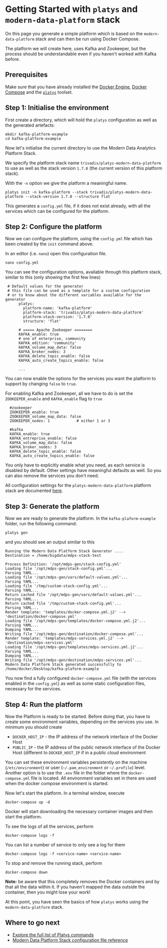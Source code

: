 
# Getting Started with `platys` and `modern-data-platform` stack

On this page you generate a simple platform which is based on the `modern-data-platform` stack and can then be run using Docker Compose. 

The platform we will create here, uses Kafka and Zookeeper, but the process should be understandable even if you haven't worked with Kafka before. 

## Prerequisites

Make sure that you have already installed the [Docker Engine](https://docs.docker.com/install/), [Docker Compose](https://docs.docker.com/compose/install/) and the [`platys`](../../../documentation/install.md) toolset. 

## Step 1: Initialise the environment

First create a directory, which will hold the `platys` configuration as well as the generated artefacts:

```
mkdir kafka-platform-example
cd kafka-platform-example
```

Now let's initialise the current directory to use the Modern Data Analytics Platform Stack. 

We specify the platform stack name `trivadis/platys-modern-data-platform` to use as well as the stack version `1.7.0` (the current version of this platform stack). 

With the `-n` option we give the platform a meaningful name. 

```
platys init -n kafka-platform --stack trivadis/platys-modern-data-platform --stack-version 1.7.0 --structure flat
```

This generates a `config.yml` file, if it does not exist already, with all the services which can be configured for the platform.

## Step 2: Configure the platform

Now we can configure the platform, using the `config.yml` file which has been created by the `init` command above.

In an editor (i.e. `nano`) open this configuration file. 

```
nano config.yml
```

You can see the configuration options, available through this platform stack, similar to this (only showing the first few lines)

```
 # Default values for the generator
 # this file can be used as a template for a custom configuration
 # or to know about the different variables available for the generator
      platys:
        platform-name: 'kafka-platform'
        platform-stack: 'trivadis/platys-modern-data-platform'
        platform-stack-version: '1.7.0'
        structure: 'flat'

      # ===== Apache Zookeeper ========
      KAFKA_enable: true
      # one of enterprise, community
      KAFKA_edition: 'community'
      KAFKA_volume_map_data: false
      KAFKA_broker_nodes: 3
      KAFKA_delete_topic_enable: false
      KAFKA_auto_create_topics_enable: false

      ...
```

You can now enable the options for the services you want the platform to support by changing `false` to `true`.

For enabling Kafka and Zookeeper, all we have to do is set the `ZOOKEEPER_enable` and `KAFKA_enable` flag to `true`

      #zookeeper
      ZOOKEEPER_enable: true
      ZOOKEEPER_volume_map_data: false
      ZOOKEEPER_nodes: 1            # either 1 or 3

      #kafka
      KAFKA_enable: true
      KAFKA_entreprise_enable: false
      KAFKA_volume_map_data: false
      KAFKA_broker_nodes: 3
      KAFKA_delete_topic_enable: false
      KAFKA_auto_create_topics_enable: false

You only have to explicitly enable what you need, as each service is disabled by default. Other settings have meaningful defaults as well. So you can also remove the services you don't need. 

All configuration settings for the `platys-modern-data-platform` platform stack are documented [here](./../platform-stacks/modern-data-platform/documentation/Configuration.md).


## Step 3: Generate the platform

Now we are ready to generate the platform. In the `kafka-plaform-example` folder, run the following command:

```
platys gen
```

and you should see an output similar to this

```
Running the Modern Data Platform Stack Generator ....
Destination = /home/bigdata/mdps-stack-test

Process Definition: '/opt/mdps-gen/stack-config.yml'
Loading file '/opt/mdps-gen/stack-config.yml'...
Parsing YAML...
Loading file '/opt/mdps-gen/vars/default-values.yml'...
Parsing YAML...
Loading file '/tmp/custom-stack-config.yml'...
Parsing YAML...
Return cached file '/opt/mdps-gen/vars/default-values.yml'...
Parsing YAML...
Return cached file '/tmp/custom-stack-config.yml'...
Parsing YAML...
Render template: 'templates/docker-compose.yml.j2' --> 'destination/docker-compose.yml'
Loading file '/opt/mdps-gen/templates/docker-compose.yml.j2'...
Parsing YAML...
Dumping YAML...
Writing file '/opt/mdps-gen/destination/docker-compose.yml'...
Render template: 'templates/mdps-services.yml.j2' --> 'destination/mdps-services.yml'
Loading file '/opt/mdps-gen/templates/mdps-services.yml.j2'...
Parsing YAML...
Dumping YAML...
Writing file '/opt/mdps-gen/destination/mdps-services.yml'...
Modern Data Platform Stack generated successfully to /home/docker/Desktop/kafka-plaform-example
```

You now find a fully configured `docker-compose.yml` file (with the services enabled in the `config.yml`) as well as some static configuration files, necessary for the services.

## Step 4: Run the platform 

Now the Platform is ready to be started. Before doing that, you have to create some environment variables, depending on the services you use. In minimum you should create

* `DOCKER_HOST_IP` - the IP address of the network interface of the Docker Host
* `PUBLIC_IP` - the IP address of the public network interface of the Docker Host (different to `DOCKER_HOST_IP` if in a public cloud environment

You can set these environment variables persistently on the machine (`/etc/environment`) or user (`~/.pam_environment` or `~/.profile`) level. 
Another option is to use the `.env` file in the folder where the `docker-compose.yml` file is located. All environment variables set in there are used when the docker compose environment is started. 

Now let's start the platform. In a terminal window, execute

```
docker-compose up -d
```

Docker will start downloading the necessary container images and then start the platform. 

To see the logs of all the services, perform

```
docker-compose logs -f
```

You can list a number of service to only see a log for them

```
docker-compose logs -f <service-name> <service-name>
```

To stop and remove the running stack, perform

```
docker-compose down
```

**Note:** be aware that this completely removes the Docker containers and by that all the data within it. If you haven't mapped the data outside the container, then you might lose your work!


At this point, you have seen the basics of how `platys` works using the `modern-data-platform` stack. 

## Where to go next

* [Explore the full list of Platys commands](overview-platys-command.md)
* [Modern Data Platform Stack configuration file reference](../platform-stacks/modern-data-platform/documentation/configuration.md)
